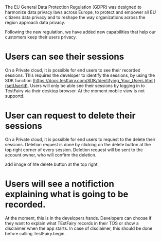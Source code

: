 The EU General Data Protection Regulation (GDPR) was designed to harmonize data privacy laws across Europe, to protect and empower all EU citizens data privacy and to reshape the way organizations across the region approach data privacy. 

Following the new regulation, we have added new capabilities that help our customers keep their users privacy.

# Users can see their sessions

On a Private cloud, it is possible for end users to see their recorded sessions. This requires the developer to identify the sessions, by using the SDK function [https://docs.testfairy.com/SDK/Identifying_Your_Users.html](setUserId).
Users will only be able see their sessions by logging in to TestFairy via their desktop browser. At the moment mobile view is not supportd.

# User can request to delete their sessions

On a Private cloud, it is possible for end users to request to the delete their sessions. Deletion request is done by clicking on the delete button at the top right corner of every session.
Deletion request will be sent to the account owner, who will confirm the deletion.

add image of hte delete button at the top right.

# Users will see a notifiction explaining what is going to be recorded.

At the moment, this is in the developers hands. Developers can choose if they want to explain what TEstFairy records in their TOS or show a disclaimer when the app starts. In case of disclaimer, this should be done before calling TestFairy.begin.
